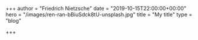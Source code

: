 +++
author = "Friedrich Nietzsche"
date = "2019-10-15T22:00:00+00:00"
hero = "/images/ren-ran-bBiuSdck8tU-unsplash.jpg"
title = "My title"
type = "blog"

+++
